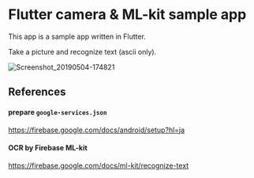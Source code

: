 # Flutter camera & ML-kit sample app
This app is a sample app written in Flutter.

Take a picture and recognize text (ascii only).

![Screenshot_20190504-174821](https://user-images.githubusercontent.com/2078683/57176768-1ac8e000-6e97-11e9-9af6-6af8ad6ab854.png)

## References
#### prepare `google-services.json`
https://firebase.google.com/docs/android/setup?hl=ja

#### OCR by Firebase ML-kit
https://firebase.google.com/docs/ml-kit/recognize-text
